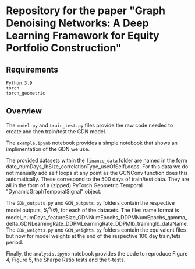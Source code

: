 # Repository for the paper "Graph Denoising Networks: A Deep Learning Framework for Equity Portfolio Construction"



## Requirements
```
Python 3.9
torch
torch_geometric
```
## Overview
The ```model.py``` and ```train_test.py``` files provide the raw code needed to create and then train/test the GDN model.

The ```example.ipynb``` notebook provides a simple notebook that shows an implimentation of the GDN we use.

The provided datasets within the ```finance_data``` folder are named in the form date_numDays_lbSize_correlationType_useOfSelfLoops. For this data we do not manually add self loops at any point as the GCNConv function does this automatically. These correspond to the 500 days of train/test data. They are all in the form of a (zipped) PyTorch Geometric Temporal "DynamicGraphTemporalSignal" object.

The ```GDN_outputs.py``` and ```GCN_outputs.py``` folders contain the respective model outputs, $S_t^\alpha(\theta)$, for each of the datasets. The files name format is model_numDays_featureSize_GDNNumEpochs_DDPMNumEpochs_gamma_delta_GDNLearningRate_DDPMLearningRate_DDPMlb_traininglb_dataName. The ```GDN_weights.py``` and ```GCN_weights.py``` folders contain the equivalent files but now for model weights at the end of the respective 100 day train/tets period.

Finally, the ```analysis.ipynb``` notebook provides the code to reproduce Figure 4, Figure 5, the Sharpe Ratio tests and the t-tests.
